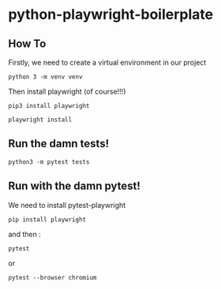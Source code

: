# python-playwright-boilerplate

## How To

Firstly, we need to create a virtual environment in our project

```
python 3 -m venv venv
```


Then install playwright (of course!!!)

```
pip3 install playwright
```


```
playwright install
```


## Run the damn tests!
```
python3 -m pytest tests
```

## Run with the damn pytest!

We need to install pytest-playwright

```
pip install playwright
```

and then :

```
pytest
```

or 

```
pytest --browser chromium 
```




